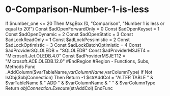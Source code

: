 # 0-Comparison-Number-1-is-less
If $number_one &lt;= 20 Then MsgBox (0, "Comparison", "Number 1 is less or equal to 20!") Const $adOpenForwardOnly = 0 Const $adOpenKeyset = 1 Const $adOpenDynamic = 2 Const $adOpenStatic = 3 Const $adLockReadOnly = 1 Const $adLockPessimistic = 2 Const $adLockOptimistic = 3 Const $adLockBatchOptimistic = 4 Const $adProviderSQLOLEDB = "SQLOLEDB" Const $adProviderMSJET4 = "Microsoft.Jet.OLEDB.4.0" Const $adProviderMSJET12 = "Microsoft.ACE.OLEDB.12.0" #EndRegion #Region - Functions, Subs, Methods Func _AddColumn($varTableName,$varColumnName,$varColumnType)     If Not IsObj($objConnection) Then Return -1     $strAddCol = "ALTER TABLE " &amp; $varTableName &amp; " ADD " &amp; $varColumnName &amp; " " &amp; $varColumnType     Return $objConnection.Execute($strAddCol) EndFunc
